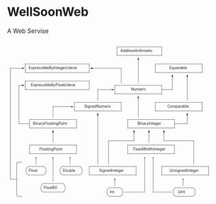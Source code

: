 # WellSoonWeb
A Web Servise

<svg xmlns="http://www.w3.org/2000/svg" font-size="14" viewBox="0 0 808 592" stroke="currentColor" stroke-linecap="round" stroke-linejoin="round" fill="none">
            <defs>
              <marker id="triangle" markerHeight="8" markerWidth="8" orient="auto" refX="4" refY="2" viewBox="0 0 8 4">
                <polygon fill="black" points="0,0 0,4 8,2 0,0"></polygon>
              </marker>
              <marker id="clear_triangle" markerHeight="10" markerWidth="10" orient="auto" refX="1" refY="7" viewBox="0 0 20 14">
                <polygon fill="none" points="2,2 2,12 18,7 2,2" stroke="black" stroke-width="2"></polygon>
              </marker>
              <marker id="circle" markerHeight="5" markerWidth="5" orient="auto" refX="10" refY="10" viewBox="0 0 20 20">
                <circle cx="10" cy="10" fill="black" r="8"></circle>
              </marker>
              <marker id="square" markerHeight="5" markerWidth="5" orient="auto" refX="10" refY="10" viewBox="0 0 20 20">
                <rect fill="black" width="20" height="20" viewBox="0 0 20 20" x="0" y="0"></rect>
              </marker>
              <marker id="open_circle" markerHeight="10" markerWidth="10" orient="auto" refX="10" refY="10" viewBox="0 0 20 20">
                <circle cx="10" cy="10" fill="white" r="4" stroke="black" stroke-width="2"></circle>
              </marker>
              <marker id="big_open_circle" markerHeight="20" markerWidth="20" orient="auto" refX="20" refY="20" viewBox="0 0 40 40">
                <circle cx="20" cy="20" fill="white" r="6" stroke="black" stroke-width="2"></circle>
              </marker>
            </defs>
            <style>
              text{stroke: none; fill: currentColor;}
              polygon{fill:currentColor;}
            </style>
            <g>
              <line x1="12" x2="12" y1="104" y2="520"></line>
              <line marker-end="url(#triangle)" x1="12" x2="60" y1="104" y2="104"></line>
              <line x1="12" x2="36" y1="520" y2="520"></line>
              <line x1="36" x2="36" y1="460" y2="520"></line>
              <line x1="36" x2="36" y1="520" y2="580"></line>
              <path d="M 36 580 A 4 4 0 0 0 40 584" fill="none"></path>
              <path d="M 40 456 A 4 4 0 0 0 36 460" fill="none"></path>
            </g>
            <g>
              <line x1="40" x2="56" y1="456" y2="456"></line>
            </g>
            <g>
              <line x1="40" x2="56" y1="584" y2="584"></line>
            </g>
            <g>
              <line x1="44" x2="44" y1="168" y2="312"></line>
              <line marker-end="url(#triangle)" x1="44" x2="60" y1="168" y2="168"></line>
              <line x1="44" x2="84" y1="312" y2="312"></line>
            </g>
            <g>
              <line x1="68" x2="68" y1="88" y2="120"></line>
              <line x1="68" x2="308" y1="88" y2="88"></line>
              <line x1="68" x2="308" y1="120" y2="120"></line>
              <line x1="308" x2="308" y1="88" y2="120"></line>
            </g>
            <g>
              <line x1="68" x2="68" y1="152" y2="184"></line>
              <line x1="68" x2="308" y1="152" y2="152"></line>
              <line x1="68" x2="308" y1="184" y2="184"></line>
              <line x1="308" x2="308" y1="152" y2="184"></line>
            </g>
            <g>
              <line x1="72" x2="74" y1="496" y2="500"></line>
              <path d="M 72 480 A 16 16 0 0 0 72 496" fill="none"></path>
              <path d="M 74 500 A 8 8 0 0 0 80 504" fill="none"></path>
            </g>
            <g>
              <line x1="74" x2="72" y1="476" y2="480"></line>
              <path d="M 80 472 A 8 8 0 0 0 74 476" fill="none"></path>
            </g>
            <g>
              <line x1="80" x2="136" y1="472" y2="472"></line>
              <path d="M 142 476 A 8 8 0 0 0 136 472" fill="none"></path>
            </g>
            <g>
              <line x1="80" x2="136" y1="504" y2="504"></line>
              <path d="M 136 504 A 8 8 0 0 0 142 500" fill="none"></path>
            </g>
            <g>
              <line x1="84" x2="84" y1="296" y2="328"></line>
              <line x1="84" x2="260" y1="296" y2="296"></line>
              <line x1="84" x2="260" y1="328" y2="328"></line>
              <line x1="260" x2="260" y1="296" y2="328"></line>
            </g>
            <g>
              <line x1="84" x2="84" y1="392" y2="424"></line>
              <line x1="84" x2="260" y1="392" y2="392"></line>
              <line x1="84" x2="260" y1="424" y2="424"></line>
              <line x1="260" x2="260" y1="392" y2="424"></line>
            </g>
            <g>
              <line x1="128" x2="130" y1="560" y2="564"></line>
              <path d="M 128 544 A 16 16 0 0 0 128 560" fill="none"></path>
              <path d="M 130 564 A 8 8 0 0 0 136 568" fill="none"></path>
            </g>
            <g>
              <line x1="130" x2="128" y1="540" y2="544"></line>
              <path d="M 136 536 A 8 8 0 0 0 130 540" fill="none"></path>
            </g>
            <g>
              <line x1="136" x2="208" y1="536" y2="536"></line>
              <path d="M 214 540 A 8 8 0 0 0 208 536" fill="none"></path>
            </g>
            <g>
              <line x1="136" x2="208" y1="568" y2="568"></line>
              <path d="M 208 568 A 8 8 0 0 0 214 564" fill="none"></path>
            </g>
            <g>
              <line x1="142" x2="144" y1="476" y2="480"></line>
              <path d="M 144 496 A 16 16 0 0 0 144 480" fill="none"></path>
            </g>
            <g>
              <line x1="142" x2="144" y1="500" y2="496"></line>
            </g>
            <g>
              <line x1="172" x2="172" y1="248" y2="288"></line>
              <line marker-end="url(#triangle)" x1="172" x2="244" y1="248" y2="248"></line>
            </g>
            <g>
              <line marker-end="url(#triangle)" x1="172" x2="172" y1="352" y2="340"></line>
              <line x1="172" x2="172" y1="352" y2="384"></line>
            </g>
            <g>
              <line x1="200" x2="202" y1="496" y2="500"></line>
              <path d="M 200 480 A 16 16 0 0 0 200 496" fill="none"></path>
              <path d="M 202 500 A 8 8 0 0 0 208 504" fill="none"></path>
            </g>
            <g>
              <line x1="202" x2="200" y1="476" y2="480"></line>
              <path d="M 208 472 A 8 8 0 0 0 202 476" fill="none"></path>
            </g>
            <g>
              <line x1="208" x2="272" y1="472" y2="472"></line>
              <path d="M 278 476 A 8 8 0 0 0 272 472" fill="none"></path>
            </g>
            <g>
              <line x1="208" x2="272" y1="504" y2="504"></line>
              <path d="M 272 504 A 8 8 0 0 0 278 500" fill="none"></path>
            </g>
            <g>
              <line x1="214" x2="216" y1="540" y2="544"></line>
              <path d="M 216 560 A 16 16 0 0 0 216 544" fill="none"></path>
            </g>
            <g>
              <line x1="214" x2="216" y1="564" y2="560"></line>
            </g>
            <g>
              <line x1="252" x2="252" y1="232" y2="264"></line>
              <line x1="252" x2="428" y1="232" y2="232"></line>
              <line x1="252" x2="428" y1="264" y2="264"></line>
              <line x1="428" x2="428" y1="232" y2="264"></line>
            </g>
            <g>
              <line x1="278" x2="280" y1="476" y2="480"></line>
              <path d="M 280 496 A 16 16 0 0 0 280 480" fill="none"></path>
            </g>
            <g>
              <line x1="278" x2="280" y1="500" y2="496"></line>
            </g>
            <g>
              <line x1="308" x2="308" y1="472" y2="504"></line>
              <line x1="308" x2="484" y1="472" y2="472"></line>
              <line x1="308" x2="484" y1="504" y2="504"></line>
              <line x1="484" x2="484" y1="472" y2="504"></line>
            </g>
            <g>
              <line marker-end="url(#triangle)" x1="320" x2="316" y1="104" y2="104"></line>
              <line x1="320" x2="428" y1="104" y2="104"></line>
              <line x1="428" x2="428" y1="104" y2="160"></line>
            </g>
            <g>
              <line x1="340" x2="340" y1="184" y2="224"></line>
              <line marker-end="url(#triangle)" x1="340" x2="396" y1="184" y2="184"></line>
            </g>
            <g>
              <line marker-end="url(#triangle)" x1="340" x2="340" y1="288" y2="276"></line>
              <line x1="340" x2="340" y1="288" y2="464"></line>
            </g>
            <g>
              <line x1="376" x2="378" y1="576" y2="580"></line>
              <path d="M 376 560 A 16 16 0 0 0 376 576" fill="none"></path>
              <path d="M 378 580 A 8 8 0 0 0 384 584" fill="none"></path>
            </g>
            <g>
              <line x1="378" x2="376" y1="556" y2="560"></line>
              <path d="M 384 552 A 8 8 0 0 0 378 556" fill="none"></path>
            </g>
            <g>
              <line x1="380" x2="380" y1="376" y2="464"></line>
              <line x1="380" x2="476" y1="376" y2="376"></line>
              <line x1="476" x2="476" y1="352" y2="376"></line>
            </g>
            <g>
              <line x1="384" x2="424" y1="552" y2="552"></line>
              <path d="M 430 556 A 8 8 0 0 0 424 552" fill="none"></path>
            </g>
            <g>
              <line x1="384" x2="424" y1="584" y2="584"></line>
              <path d="M 424 584 A 8 8 0 0 0 430 580" fill="none"></path>
            </g>
            <g>
              <line x1="404" x2="404" y1="168" y2="200"></line>
              <line x1="404" x2="580" y1="168" y2="168"></line>
              <line x1="404" x2="580" y1="200" y2="200"></line>
              <line x1="580" x2="580" y1="168" y2="200"></line>
            </g>
            <g>
              <line x1="412" x2="412" y1="24" y2="56"></line>
              <line x1="412" x2="580" y1="24" y2="24"></line>
              <line x1="412" x2="580" y1="56" y2="56"></line>
              <line x1="580" x2="580" y1="24" y2="56"></line>
            </g>
            <g>
              <line x1="430" x2="432" y1="556" y2="560"></line>
              <path d="M 432 576 A 16 16 0 0 0 432 560" fill="none"></path>
            </g>
            <g>
              <line x1="430" x2="432" y1="580" y2="576"></line>
            </g>
            <g>
              <line x1="440" x2="516" y1="568" y2="568"></line>
              <line marker-start="url(#open_circle)" x1="516" x2="516" y1="440" y2="568"></line>
            </g>
            <g>
              <line x1="452" x2="452" y1="296" y2="328"></line>
              <line x1="452" x2="628" y1="296" y2="296"></line>
              <line x1="452" x2="628" y1="328" y2="328"></line>
              <line x1="628" x2="628" y1="296" y2="328"></line>
            </g>
            <g>
              <line x1="452" x2="452" y1="392" y2="424"></line>
              <line x1="452" x2="628" y1="392" y2="392"></line>
              <line x1="452" x2="628" y1="424" y2="424"></line>
              <line x1="628" x2="628" y1="392" y2="424"></line>
            </g>
            <g>
              <line marker-end="url(#triangle)" x1="476" x2="476" y1="352" y2="340"></line>
            </g>
            <g>
              <line marker-end="url(#triangle)" x1="492" x2="492" y1="80" y2="68"></line>
              <line x1="492" x2="492" y1="80" y2="160"></line>
            </g>
            <g>
              <line marker-end="url(#triangle)" x1="492" x2="492" y1="224" y2="212"></line>
              <line x1="492" x2="492" y1="224" y2="288"></line>
            </g>
            <g>
              <line marker-end="url(#triangle)" x1="532" x2="532" y1="352" y2="340"></line>
              <line x1="532" x2="532" y1="352" y2="384"></line>
            </g>
            <g>
              <line x1="548" x2="616" y1="568" y2="568"></line>
              <line marker-start="url(#open_circle)" x1="548" x2="548" y1="440" y2="568"></line>
            </g>
            <g>
              <line x1="556" x2="556" y1="88" y2="120"></line>
              <line x1="556" x2="732" y1="88" y2="88"></line>
              <line x1="556" x2="732" y1="120" y2="120"></line>
              <line x1="732" x2="732" y1="88" y2="120"></line>
            </g>
            <g>
              <line x1="556" x2="556" y1="232" y2="264"></line>
              <line x1="556" x2="732" y1="232" y2="232"></line>
              <line x1="556" x2="732" y1="264" y2="264"></line>
              <line x1="732" x2="732" y1="232" y2="264"></line>
            </g>
            <g>
              <line x1="580" x2="620" y1="184" y2="184"></line>
              <line x1="620" x2="620" y1="144" y2="184"></line>
            </g>
            <g>
              <line x1="580" x2="580" y1="472" y2="504"></line>
              <line x1="580" x2="756" y1="472" y2="472"></line>
              <line x1="580" x2="756" y1="504" y2="504"></line>
              <line x1="756" x2="756" y1="472" y2="504"></line>
            </g>
            <g>
              <line marker-end="url(#triangle)" x1="588" x2="588" y1="352" y2="340"></line>
              <line x1="588" x2="588" y1="352" y2="376"></line>
              <line x1="588" x2="700" y1="376" y2="376"></line>
              <line x1="700" x2="700" y1="376" y2="464"></line>
            </g>
            <g>
              <line marker-end="url(#triangle)" x1="620" x2="620" y1="144" y2="132"></line>
            </g>
            <g>
              <line x1="624" x2="626" y1="576" y2="580"></line>
              <path d="M 624 560 A 16 16 0 0 0 624 576" fill="none"></path>
              <path d="M 626 580 A 8 8 0 0 0 632 584" fill="none"></path>
            </g>
            <g>
              <line x1="626" x2="624" y1="556" y2="560"></line>
              <path d="M 632 552 A 8 8 0 0 0 626 556" fill="none"></path>
            </g>
            <g>
              <line x1="628" x2="676" y1="312" y2="312"></line>
              <line x1="676" x2="676" y1="288" y2="312"></line>
            </g>
            <g>
              <line x1="632" x2="696" y1="552" y2="552"></line>
              <path d="M 702 556 A 8 8 0 0 0 696 552" fill="none"></path>
            </g>
            <g>
              <line x1="632" x2="696" y1="584" y2="584"></line>
              <path d="M 696 584 A 8 8 0 0 0 702 580" fill="none"></path>
            </g>
            <g>
              <line marker-end="url(#triangle)" x1="676" x2="676" y1="144" y2="132"></line>
              <line x1="676" x2="676" y1="144" y2="224"></line>
            </g>
            <g>
              <line marker-end="url(#triangle)" x1="676" x2="676" y1="288" y2="276"></line>
            </g>
            <g>
              <line x1="702" x2="704" y1="556" y2="560"></line>
              <path d="M 704 576 A 16 16 0 0 0 704 560" fill="none"></path>
            </g>
            <g>
              <line x1="702" x2="704" y1="580" y2="576"></line>
            </g>
            <g>
              <text x="81" y="108">ExpressibleByIntegerLiteral</text>
            </g>
            <g>
              <text x="81" y="492">Float</text>
            </g>
            <g>
              <text x="89" y="172">ExpressibleByFloatLiteral</text>
            </g>
            <g>
              <text x="97" y="316">BinaryFloatingPoint</text>
            </g>
            <g>
              <text x="121" y="412">FloatingPoint</text>
            </g>
            <g>
              <text x="137" y="556">Float80</text>
            </g>
            <g>
              <text x="209" y="492">Double</text>
            </g>
            <g>
              <text x="289" y="252">SignedNumeric</text>
            </g>
            <g>
              <text x="345" y="492">SignedInteger</text>
            </g>
            <g>
              <text x="385" y="572">Int</text>
            </g>
            <g>
              <text x="425" y="44">AdditiveArithmetic</text>
            </g>
            <g>
              <text x="465" y="188">Numeric</text>
            </g>
            <g>
              <text x="473" y="412">FixedWidthInteger</text>
            </g>
            <g>
              <text x="489" y="316">BinaryInteger</text>
            </g>
            <g>
              <text x="601" y="252">Comparable</text>
            </g>
            <g>
              <text x="609" y="108">Equatable</text>
            </g>
            <g>
              <text x="609" y="492">UnsignedInteger</text>
            </g>
            <g>
              <text x="641" y="572">UInt</text>
            </g>
            <g>
              <line marker-start="url(#open_circle)" x1="108" x2="108" y1="440" y2="464"></line>
            </g>
            <g>
              <line marker-start="url(#open_circle)" x1="172" x2="172" y1="440" y2="528"></line>
            </g>
            <g>
              <line marker-start="url(#open_circle)" x1="236" x2="236" y1="440" y2="464"></line>
            </g>
            <g>
              <line marker-start="url(#open_circle)" x1="404" x2="404" y1="520" y2="544"></line>
            </g>
            <g>
              <line marker-start="url(#open_circle)" x1="660" x2="660" y1="520" y2="544"></line>
            </g>
          </svg>
